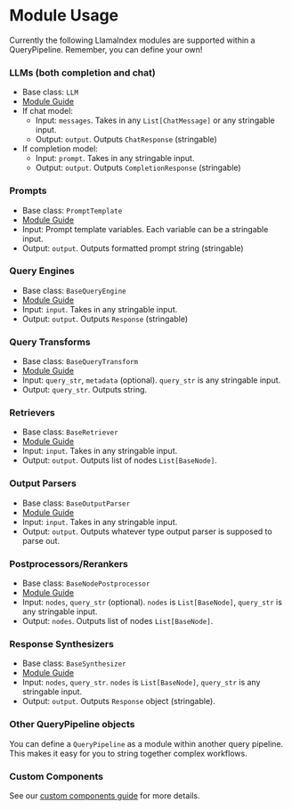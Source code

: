# Module Usage

Currently the following LlamaIndex modules are supported within a QueryPipeline. Remember, you can define your own!

### LLMs (both completion and chat)

- Base class: `LLM`
- [Module Guide](../../models/llms.md)
- If chat model:
  - Input: `messages`. Takes in any `List[ChatMessage]` or any stringable input.
  - Output: `output`. Outputs `ChatResponse` (stringable)
- If completion model:
  - Input: `prompt`. Takes in any stringable input.
  - Output: `output`. Outputs `CompletionResponse` (stringable)

### Prompts

- Base class: `PromptTemplate`
- [Module Guide](../../models/prompts/index.md)
- Input: Prompt template variables. Each variable can be a stringable input.
- Output: `output`. Outputs formatted prompt string (stringable)

### Query Engines

- Base class: `BaseQueryEngine`
- [Module Guide](../../deploying/query_engine/index.md)
- Input: `input`. Takes in any stringable input.
- Output: `output`. Outputs `Response` (stringable)

### Query Transforms

- Base class: `BaseQueryTransform`
- [Module Guide](../../../optimizing/advanced_retrieval/query_transformations.md)
- Input: `query_str`, `metadata` (optional). `query_str` is any stringable input.
- Output: `query_str`. Outputs string.

### Retrievers

- Base class: `BaseRetriever`
- [Module Guide](../retriever/index.md)
- Input: `input`. Takes in any stringable input.
- Output: `output`. Outputs list of nodes `List[BaseNode]`.

### Output Parsers

- Base class: `BaseOutputParser`
- [Module Guide](../structured_outputs/output_parser.md)
- Input: `input`. Takes in any stringable input.
- Output: `output`. Outputs whatever type output parser is supposed to parse out.

### Postprocessors/Rerankers

- Base class: `BaseNodePostprocessor`
- [Module Guide](../node_postprocessors/index.md)
- Input: `nodes`, `query_str` (optional). `nodes` is `List[BaseNode]`, `query_str` is any stringable input.
- Output: `nodes`. Outputs list of nodes `List[BaseNode]`.

### Response Synthesizers

- Base class: `BaseSynthesizer`
- [Module Guide]()
- Input: `nodes`, `query_str`. `nodes` is `List[BaseNode]`, `query_str` is any stringable input.
- Output: `output`. Outputs `Response` object (stringable).

### Other QueryPipeline objects

You can define a `QueryPipeline` as a module within another query pipeline. This makes it easy for you to string together complex workflows.

### Custom Components

See our [custom components guide](./usage_pattern.md#defining-a-custom-query-component) for more details.
